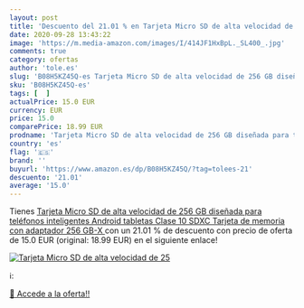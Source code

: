 ```yaml
---
layout: post
title: 'Descuento del 21.01 % en Tarjeta Micro SD de alta velocidad de 25'
date: 2020-09-28 13:43:22
image: 'https://m.media-amazon.com/images/I/414JF1HxBpL._SL400_.jpg'
comments: true
category: ofertas
author: 'tole.es'
slug: 'B08H5KZ45Q-es Tarjeta Micro SD de alta velocidad de 256 GB diseñada para...'
sku: 'B08H5KZ45Q-es'
tags: [  ]
actualPrice: 15.0 EUR
currency: EUR
price: 15.0
comparePrice: 18.99 EUR
prodname: 'Tarjeta Micro SD de alta velocidad de 256 GB diseñada para teléfonos inteligentes Android  tabletas Clase 10 SDXC Tarjeta de memoria con adaptador  256 GB-X '
country: 'es'
flag: '🇪🇸'
brand: ''
buyurl: 'https://www.amazon.es/dp/B08H5KZ45Q/?tag=tolees-21'
descuento: '21.01'
average: '15.0'
---
```


Tienes [Tarjeta Micro SD de alta velocidad de 256 GB diseñada para teléfonos inteligentes Android  tabletas Clase 10 SDXC Tarjeta de memoria con adaptador  256 GB-X ](https://www.amazon.es/dp/B08H5KZ45Q/?tag=tolees-21) con un 21.01 % de descuento con precio de oferta de 15.0 EUR (original: 18.99 EUR) en el siguiente enlace!

[![Tarjeta Micro SD de alta velocidad de 25](https://m.media-amazon.com/images/I/414JF1HxBpL._SL400_.jpg)](https://www.amazon.es/dp/B08H5KZ45Q/?tag=tolees-21)

ℹ️:


[🛒 Accede a la oferta!!](https://www.amazon.es/dp/B08H5KZ45Q/?tag=tolees-21)
